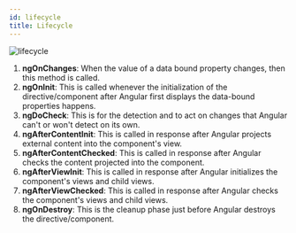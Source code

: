 ```yaml
---
id: lifecycle
title: Lifecycle
---
```


![lifecycle](https://github.com/sudheerj/angular-interview-questions/raw/master/images/lifecycle.png)

1. **ngOnChanges**: When the value of a data bound property changes, then this method is called.
2. **ngOnInit**: This is called whenever the initialization of the directive/component after Angular first displays the data-bound properties happens.
3. **ngDoCheck**: This is for the detection and to act on changes that Angular can't or won't detect on its own.
4. **ngAfterContentInit**: This is called in response after Angular projects external content into the component's view.
5. **ngAfterContentChecked**: This is called in response after Angular checks the content projected into the component.
6. **ngAfterViewInit**: This is called in response after Angular initializes the component's views and child views.
7. **ngAfterViewChecked**: This is called in response after Angular checks the component's views and child views.
8. **ngOnDestroy**: This is the cleanup phase just before Angular destroys the directive/component.
